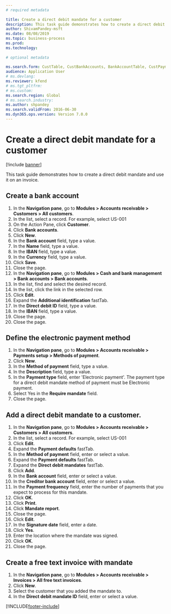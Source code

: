 ```yaml
--- 
# required metadata 
 
title: Create a direct debit mandate for a customer
description: This task guide demonstrates how to create a direct debit mandate and use it on an invoice. 
author: ShivamPandey-msft
ms.date: 08/08/2019
ms.topic: business-process 
ms.prod:  
ms.technology:  
 
# optional metadata 
 
ms.search.form: CustTable, CustBankAccounts, BankAccountTable, CustPaymMode, CustDirectDebitMandate, BankAccountTableLookUp, SrsReportViewerForm,  LogisticsAddressCityLookup, CustFreeInvoice, CustTableLookup   
audience: Application User 
# ms.devlang:  
ms.reviewer: kfend
# ms.tgt_pltfrm:  
# ms.custom:  
ms.search.region: Global
# ms.search.industry: 
ms.author: shpandey
ms.search.validFrom: 2016-06-30 
ms.dyn365.ops.version: Version 7.0.0 
---
```

# Create a direct debit mandate for a customer

[!include [banner](../../includes/banner.md)]

This task guide demonstrates how to create a direct debit mandate and use it on an invoice.


## Create a bank account
1. In the **Navigation pane**, go to **Modules > Accounts receivable > Customers > All customers**.
2. In the list, select a record. For example, select US-001
3. On the Action Pane, click **Customer**.
4. Click **Bank accounts**.
5. Click **New**.
6. In the **Bank account** field, type a value.
7. In the **Name** field, type a value.
8. In the **IBAN** field, type a value.
9. In the **Currency** field, type a value.
10. Click **Save**.
11. Close the page.
12. In the **Navigation pane**, go to **Modules > Cash and bank management > Bank accounts > Bank accounts**.
13. In the list, find and select the desired record.
14. In the list, click the link in the selected row.
15. Click **Edit**.
16. Expand the **Additional identification** fastTab.
17. In the **Direct debit ID** field, type a value.
18. In the **IBAN** field, type a value.
19. Close the page.
20. Close the page.

## Define the electronic payment method
1. In the **Navigation pane**, go to **Modules > Accounts receivable > Payments setup > Methods of payment**.
2. Click **New**.
3. In the **Method of payment** field, type a value.
4. In the **Description** field, type a value.
5. In the **Payment type** field, enter 'Electronic payment'. The payment type for a direct debit mandate method of payment must be Electronic payment.
6. Select Yes in the **Require mandate** field.
7. Close the page.

## Add a direct debit mandate to a customer.
1. In the **Navigation pane**, go to **Modules > Accounts receivable > Customers > All customers**.
2. In the list, select a record. For example, select US-001
3. Click **Edit**.
4. Expand the **Payment defaults** fastTab.
5. In the **Method of payment** field, enter or select a value.
6. Expand the **Payment defaults** fastTab.
7. Expand the **Direct debit mandates** fastTab.
8. Click **Add**.
9. In the **Bank account** field, enter or select a value.
10. In the **Creditor bank account** field, enter or select a value.
11. In the **Payment frequency** field, enter the number of payments that you expect to process for this mandate.
12. Click **OK**.
13. Click **Print**.
14. Click **Mandate report**.
15. Close the page.
16. Click **Edit**.
17. In the **Signature date** field, enter a date.
18. Click **Yes**.
19. Enter the location where the mandate was signed.
20. Click **OK**.
21. Close the page.

## Create a free text invoice with mandate
1. In the **Navigation pane**, go to **Modules > Accounts receivable > Invoices > All free text invoices**.
2. Click **New**.
3. Select the customer that you added the mandate to.
4. In the **Direct debit mandate ID** field, enter or select a value.



[!INCLUDE[footer-include](../../../includes/footer-banner.md)]
